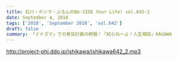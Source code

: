 ```yaml
---
title: 石川・ホンマ・ぶるんのBe-SIDE Your Life! vol.642-2
date: September 4, 2018
tags: ['2018', 'September 2018', 'vol.642']
draft: false
summary: 「イナズマ」での男気計画の続報！「知らねーよ！人生相談」KAGAWA
---
```


http://project-phi.ddo.jp/ishikawa/ishikawa642_2.mp3